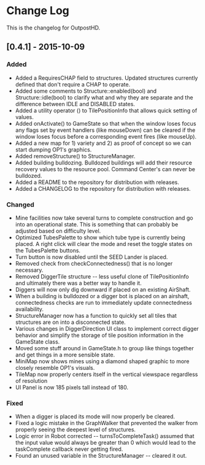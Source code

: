 # Change Log
This is the changelog for OutpostHD.

## [0.4.1] - 2015-10-09
### Added
* Added a RequiresCHAP field to structures. Updated structures currently defined that don't require a CHAP to operate.
* Added some comments to Structure::enabled(bool) and Structure::idle(bool) to clarify what and why they are separate and the difference between IDLE and DISABLED states.
* Added a utility operator () to TilePositionInfo that allows quick setting of values.
* Added onActivate() to GameState so that when the window loses focus any flags set by event handlers (like mouseDown) can be cleared if the window loses focus before a corresponding event fires (like mouseUp).
* Added a new map for 1) variety and 2) as proof of concept so we can start dumping OP1's graphics.
* Added removeStructure() to StructureManager.
* Added building bulldozing. Bulldozed buildings will add their resource recovery values to the resource pool. Command Center's can never be bulldozed.
* Added a README to the repository for distribution with releases.
* Added a CHANGELOG to the repository for distribution with releases.

### Changed
* Mine facilities now take several turns to complete construction and go into an operational state. This is something that can probably be adjusted based on difficulty level.
* Optimized TubesPalette to show which tube type is currently being placed. A right click will clear the mode and reset the toggle states on the TubesPalette buttons.
* Turn button is now disabled until the SEED Lander is placed.
* Removed check from checkConnectedness() that is no longer necessary.
* Removed DiggerTile structure -- less useful clone of TilePositionInfo and ultimately there was a better way to handle it.
* Diggers will now only dig downward if placed on an existing AirShaft.
* When a building is bulldozed or a digger bot is placed on an airshaft, connectedness checks are run to immediately update connectedness availability.
* StructureManager now has a function to quickly set all tiles that structures are on into a disconnected state.
* Various changes in DiggerDirection UI class to implement correct digger behavior and simplify the storage of tile position information in the GameState class.
* Moved some stuff around in GameState.h to group like things together and get things in a more sensible state.
* MiniMap now shows mines using a diamond shaped graphic to more closely resemble OP1's visuals.
* TileMap now properly centers itself in the vertical viewspace regardless of resolution
* UI Panel is now 185 pixels tall instead of 180.

### Fixed
* When a digger is placed its mode will now properly be cleared.
* Fixed a logic mistake in the GraphWalker that prevented the walker from properly seeing the deepest level of structures.
* Logic error in Robot corrected -- turnsToCompleteTask() assumed that the input value would always be greater than 0 which would lead to the taskComplete callback never getting fired.
* Found an unused variable in the StructureManager -- cleared it out.
